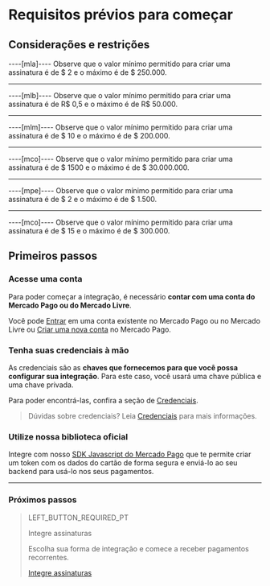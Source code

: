 # Requisitos prévios para começar

## Considerações e restrições

----[mla]----
Observe que o valor mínimo permitido para criar uma assinatura é de $ 2 e o máximo é de $ 250.000.

------------

----[mlb]----
Observe que o valor mínimo permitido para criar uma assinatura é de R$ 0,5 e o máximo é de R$ 50.000.

------------

----[mlm]----
Observe que o valor mínimo permitido para criar uma assinatura é de $ 10 e o máximo é de $ 200.000.

------------

----[mco]----
Observe que o valor mínimo permitido para criar uma assinatura é de $ 1500 e o máximo é de $ 30.000.000.

------------

----[mpe]----
Observe que o valor mínimo permitido para criar uma assinatura é de $ 2 e o máximo é de $ 1.500.

------------

----[mco]----
Observe que o valor mínimo permitido para criar uma assinatura é de $ 15 e o máximo é de $ 300.000.




## Primeiros passos

### Acesse uma conta

Para poder começar a integração, é necessário **contar com uma conta do Mercado Pago ou do Mercado Livre**.

Você pode [Entrar](https://www.mercadolibre.com/jms/[FAKER][GLOBALIZE][SITE_ID]/lgz/login?platform_id=mp&go=https://www.mercadopago[FAKER][URL][DOMAIN]/developers/pt/guides/online-payments/subscriptions/previous-requirements) em uma conta existente no Mercado Pago ou no Mercado Livre ou [Criar uma nova conta](https://www.mercadopago[FAKER][URL][DOMAIN]) no Mercado Pago.

### Tenha suas credenciais à mão

As credenciais são as **chaves que fornecemos para que você possa configurar sua integração**. Para este caso, você usará uma chave pública e uma chave privada.

Para poder encontrá-las, confira a seção de [Credenciais](https://www.mercadopago[FAKER][URL][DOMAIN]/developers/panel/credentials).

>Dúvidas sobre credenciais? Leia [Credenciais](https://www.mercadopago[FAKER][URL][DOMAIN]/developers/pt/guides/resources/credentials) para mais informações. 


### Utilize nossa biblioteca oficial

Integre com nosso [SDK Javascript do Mercado Pago](https://www.mercadopago[FAKER][URL][DOMAIN]/developers/es/guides/sdks) que te permite criar um token com os dados do cartão de forma segura e enviá-lo ao seu backend para usá-lo nos seus pagamentos.


------------
### Próximos passos
> LEFT_BUTTON_REQUIRED_PT
>
> Integre assinaturas
>
> Escolha sua forma de integração e comece a receber pagamentos recorrentes.
>
> [Integre assinaturas](https://www.mercadopago[FAKER][URL][DOMAIN]/developers/pt/guides/online-payments/subscriptions/integration)
